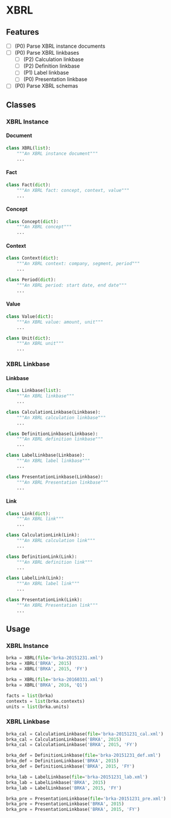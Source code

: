 XBRL
===

Features
---

- [ ] (P0) Parse XBRL instance documents
- [ ] (P0) Parse XBRL linkbases
  - [ ] (P2) Calculation linkbase
  - [ ] (P2) Definition linkbase
  - [ ] (P1) Label linkbase
  - [ ] (P0) Presentation linkbase
- [ ] (P0) Parse XBRL schemas

Classes
---

### XBRL Instance

#### Document

```python
class XBRL(list):
    """An XBRL instance document"""
    ...
```

#### Fact

```python
class Fact(dict):
    """An XBRL fact: concept, context, value"""
    ...
```

#### Concept

```python
class Concept(dict):
    """An XBRL concept"""
    ...
```

#### Context

```python
class Context(dict):
    """An XBRL context: company, segment, period"""
    ...
```

```python
class Period(dict):
    """An XBRL period: start date, end date"""
    ...
```

#### Value

```python
class Value(dict):
    """An XBRL value: amount, unit"""
    ...
```

```python
class Unit(dict):
    """An XBRL unit"""
    ...
```

### XBRL Linkbase

#### Linkbase

```python
class Linkbase(list):
    """An XBRL linkbase"""
    ...
```

```python
class CalculationLinkbase(Linkbase):
    """An XBRL calculation linkbase"""
    ...
```

```python
class DefinitionLinkbase(Linkbase):
    """An XBRL definition linkbase"""
    ...
```

```python
class LabelLinkbase(Linkbase):
    """An XBRL label linkbase"""
    ...
```

```python
class PresentationLinkbase(Linkbase):
    """An XBRL Presentation linkbase"""
    ...
```

#### Link

```python
class Link(dict):
    """An XBRL link"""
    ...
```

```python
class CalculationLink(Link):
    """An XBRL calculation link"""
    ...
```

```python
class DefinitionLink(Link):
    """An XBRL definition link"""
    ...
```

```python
class LabelLink(Link):
    """An XBRL label link"""
    ...
```

```python
class PresentationLink(Link):
    """An XBRL Presentation link"""
    ...
```

Usage
---

### XBRL Instance

```python
brka = XBRL(file='brka-20151231.xml')
brka = XBRL('BRKA', 2015)
brka = XBRL('BRKA', 2015, 'FY')
```

```python
brka = XBRL(file='brka-20160331.xml')
brka = XBRL('BRKA', 2016, 'Q1')
```

```python
facts = list(brka)
contexts = list(brka.contexts)
units = list(brka.units)
```

### XBRL Linkbase

```python
brka_cal = CalculationLinkbase(file='brka-20151231_cal.xml')
brka_cal = CalculationLinkbase('BRKA', 2015)
brka_cal = CalculationLinkbase('BRKA', 2015, 'FY')
```

```python
brka_def = DefinitionLinkbase(file='brka-20151231_def.xml')
brka_def = DefinitionLinkbase('BRKA', 2015)
brka_def = DefinitionLinkbase('BRKA', 2015, 'FY')
```

```python
brka_lab = LabelLinkbase(file='brka-20151231_lab.xml')
brka_lab = LabelLinkbase('BRKA', 2015)
brka_lab = LabelLinkbase('BRKA', 2015, 'FY')
```

```python
brka_pre = PresentationLinkbase(file='brka-20151231_pre.xml')
brka_pre = PresentationLinkbase('BRKA', 2015)
brka_pre = PresentationLinkbase('BRKA', 2015, 'FY')
```


